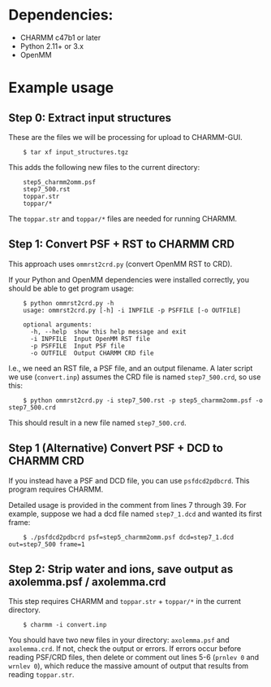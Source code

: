 # Dependencies:

 * CHARMM c47b1 or later
 * Python 2.11+ or 3.x
 * OpenMM

# Example usage

Step 0: Extract input structures
-----

These are the files we will be processing for upload to CHARMM-GUI.

```
    $ tar xf input_structures.tgz
```

This adds the following new files to the current directory:

```
    step5_charmm2omm.psf
    step7_500.rst
    toppar.str
    toppar/*
```

The `toppar.str` and `toppar/*` files are needed for running CHARMM.

Step 1: Convert PSF + RST to CHARMM CRD
-----

This approach uses `ommrst2crd.py` (convert OpenMM RST to CRD).

If your Python and OpenMM dependencies were installed correctly, you should be able to get program usage:

```
    $ python ommrst2crd.py -h
    usage: ommrst2crd.py [-h] -i INPFILE -p PSFFILE [-o OUTFILE]

    optional arguments:
      -h, --help  show this help message and exit
      -i INPFILE  Input OpenMM RST file
      -p PSFFILE  Input PSF file
      -o OUTFILE  Output CHARMM CRD file
```

I.e., we need an RST file, a PSF file, and an output filename. A later script we use (`convert.inp`) assumes the CRD file is named `step7_500.crd`, so use this:
```
    $ python ommrst2crd.py -i step7_500.rst -p step5_charmm2omm.psf -o step7_500.crd
```

This should result in a new file named `step7_500.crd`.

Step 1 (Alternative) Convert PSF + DCD to CHARMM CRD
-----

If you instead have a PSF and DCD file, you can use `psfdcd2pdbcrd`. This program requires CHARMM.

Detailed usage is provided in the comment from lines 7 through 39. For example, suppose we had a dcd file named `step7_1.dcd` and wanted its first frame:

```
    $ ./psfdcd2pdbcrd psf=step5_charmm2omm.psf dcd=step7_1.dcd out=step7_500 frame=1
```

Step 2: Strip water and ions, save output as axolemma.psf / axolemma.crd
-----

This step requires CHARMM and `toppar.str` + `toppar/*` in the current directory.

```
    $ charmm -i convert.inp
```

You should have two new files in your directory: `axolemma.psf` and `axolemma.crd`. If not, check the output or errors. If errors occur before reading PSF/CRD files, then delete or comment out lines 5-6 (`prnlev 0` and `wrnlev 0`), which reduce the massive amount of output that results from reading `toppar.str`.
